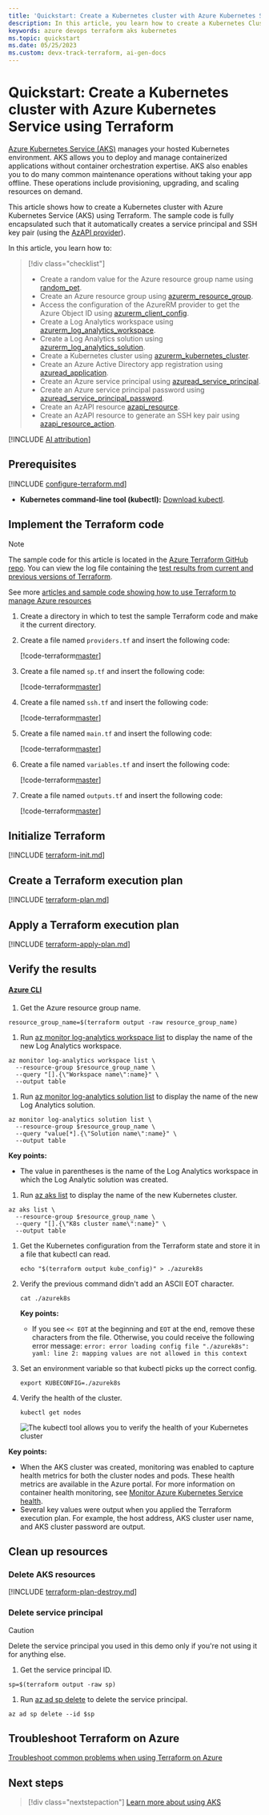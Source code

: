 ```yaml
---
title: 'Quickstart: Create a Kubernetes cluster with Azure Kubernetes Service (AKS) using Terraform'
description: In this article, you learn how to create a Kubernetes Cluster with Azure Kubernetes Service and Terraform.
keywords: azure devops terraform aks kubernetes
ms.topic: quickstart
ms.date: 05/25/2023
ms.custom: devx-track-terraform, ai-gen-docs
---
```


# Quickstart: Create a Kubernetes cluster with Azure Kubernetes Service using Terraform

[Azure Kubernetes Service (AKS)](/azure/aks/) manages your hosted Kubernetes environment. AKS allows you to deploy and manage containerized applications without container orchestration expertise. AKS also enables you to do many common maintenance operations without taking your app offline. These operations include provisioning, upgrading, and scaling resources on demand.

This article shows how to create a Kubernetes cluster with Azure Kubernetes Service (AKS) using Terraform. The sample code is fully encapsulated such that it automatically creates a service principal and SSH key pair (using the [AzAPI provider](overview-azapi-provider.md)).

In this article, you learn how to:

> [!div class="checklist"]
> * Create a random value for the Azure resource group name using [random_pet](https://registry.terraform.io/providers/hashicorp/random/latest/docs/resources/pet).
> * Create an Azure resource group using [azurerm_resource_group](https://registry.terraform.io/providers/hashicorp/azurerm/latest/docs/resources/resource_group).
> * Access the configuration of the AzureRM provider to get the Azure Object ID using [azurerm_client_config](https://registry.terraform.io/providers/hashicorp/azurerm/latest/docs/data-sources/client_config).
> * Create a Log Analytics workspace using [azurerm_log_analytics_workspace](https://registry.terraform.io/providers/hashicorp/azurerm/latest/docs/resources/log_analytics_workspace).
> * Create a Log Analytics solution using [azurerm_log_analytics_solution](https://registry.terraform.io/providers/hashicorp/azurerm/latest/docs/resources/log_analytics_solution).
> * Create a Kubernetes cluster using [azurerm_kubernetes_cluster](https://registry.terraform.io/providers/hashicorp/azurerm/latest/docs/resources/kubernetes_cluster).
> * Create an Azure Active Directory app registration using [azuread_application](https://registry.terraform.io/providers/hashicorp/azuread/latest/docs/data-sources/application).
> * Create an Azure service principal using [azuread_service_principal](https://registry.terraform.io/providers/hashicorp/azuread/latest/docs/data-sources/service_principal).
> * Create an Azure service principal password using [azuread_service_principal_password](https://registry.terraform.io/providers/hashicorp/azuread/latest/docs/resources/service_principal_password).
> * Create an AzAPI resource [azapi_resource](https://registry.terraform.io/providers/Azure/azapi/latest/docs/resources/azapi_resource).
> * Create an AzAPI resource to generate an SSH key pair using [azapi_resource_action](https://registry.terraform.io/providers/Azure/azapi/latest/docs/resources/azapi_resource_action).

[!INCLUDE [AI attribution](~/../azure-docs-pr/includes/ai-generated-attribution.md)]

## Prerequisites

[!INCLUDE [configure-terraform.md](includes/configure-terraform.md)]

- **Kubernetes command-line tool (kubectl):** [Download kubectl](https://kubernetes.io/releases/download/).

## Implement the Terraform code

> [!NOTE]
> The sample code for this article is located in the [Azure Terraform GitHub repo](https://github.com/Azure/terraform/tree/master/quickstart/101-traffic-manager-external-endpoint). You can view the log file containing the [test results from current and previous versions of Terraform](https://github.com/Azure/terraform/tree/master/quickstart/101-traffic-manager-external-endpoint\TestRecord.md).
> 
> See more [articles and sample code showing how to use Terraform to manage Azure resources](/azure/terraform)

1. Create a directory in which to test the sample Terraform code and make it the current directory.

1. Create a file named `providers.tf` and insert the following code:

    [!code-terraform[master](~/../terraform_samples/quickstart/201-k8s-cluster-with-tf-and-aks/providers.tf)]

1. Create a file named `sp.tf` and insert the following code:

    [!code-terraform[master](~/../terraform_samples/quickstart/201-k8s-cluster-with-tf-and-aks/sp.tf)]

1. Create a file named `ssh.tf` and insert the following code:

    [!code-terraform[master](~/../terraform_samples/quickstart/201-k8s-cluster-with-tf-and-aks/ssh.tf)]

1. Create a file named `main.tf` and insert the following code:

    [!code-terraform[master](~/../terraform_samples/quickstart/201-k8s-cluster-with-tf-and-aks/main.tf)]

1. Create a file named `variables.tf` and insert the following code:

    [!code-terraform[master](~/../terraform_samples/quickstart/201-k8s-cluster-with-tf-and-aks/variables.tf)]

1. Create a file named `outputs.tf` and insert the following code:

    [!code-terraform[master](~/../terraform_samples/quickstart/201-k8s-cluster-with-tf-and-aks/outputs.tf)]

## Initialize Terraform

[!INCLUDE [terraform-init.md](includes/terraform-init.md)]

## Create a Terraform execution plan

[!INCLUDE [terraform-plan.md](includes/terraform-plan.md)]

## Apply a Terraform execution plan

[!INCLUDE [terraform-apply-plan.md](includes/terraform-apply-plan.md)]

## Verify the results

#### [Azure CLI](#tab/azure-cli)

1. Get the Azure resource group name.

  ```console
  resource_group_name=$(terraform output -raw resource_group_name)
  ```
  
1. Run [az monitor log-analytics workspace list](/cli/azure/monitor/log-analytics/workspace#az-monitor-log-analytics-workspace-list) to display the name of the new Log Analytics workspace.

  ```azurecli
  az monitor log-analytics workspace list \
    --resource-group $resource_group_name \
    --query "[].{\"Workspace name\":name}" \
    --output table  
  ```

1. Run [az monitor log-analytics solution list](/cli/azure/monitor/log-analytics/solution#az-monitor-log-analytics-solution-list) to display the name of the new Log Analytics solution.

  ```azurecli
  az monitor log-analytics solution list \
    --resource-group $resource_group_name \
    --query "value[*].{\"Solution name\":name}" \
    --output table  
  ```

  **Key points:**

  - The value in parentheses is the name of the Log Analytics workspace in which the Log Analytic solution was created.

1. Run [az aks list](/cli/azure/aks#az-aks-list) to display the name of the new Kubernetes cluster.

  ```azurecli
  az aks list \
    --resource-group $resource_group_name \
    --query "[].{\"K8s cluster name\":name}" \
    --output table
  ```

1. Get the Kubernetes configuration from the Terraform state and store it in a file that kubectl can read.

    ```console
    echo "$(terraform output kube_config)" > ./azurek8s
    ```

1. Verify the previous command didn't add an ASCII EOT character.

    ```console
    cat ./azurek8s
    ```

   **Key points:**

    - If you see `<< EOT` at the beginning and `EOT` at the end, remove these characters from the file. Otherwise, you could receive the following error message: `error: error loading config file "./azurek8s": yaml: line 2: mapping values are not allowed in this context`

1. Set an environment variable so that kubectl picks up the correct config.

    ```console
    export KUBECONFIG=./azurek8s
    ```

1. Verify the health of the cluster.

    ```console
    kubectl get nodes
    ```

    ![The kubectl tool allows you to verify the health of your Kubernetes cluster](./media/create-k8s-cluster-with-tf-and-aks/kubectl-get-nodes.png)

**Key points:**

- When the AKS cluster was created, monitoring was enabled to capture health metrics for both the cluster nodes and pods. These health metrics are available in the Azure portal. For more information on container health monitoring, see [Monitor Azure Kubernetes Service health](/azure/azure-monitor/insights/container-insights-overview).
- Several key values were output when you applied the Terraform execution plan. For example, the host address, AKS cluster user name, and AKS cluster password are output.

## Clean up resources

### Delete AKS resources

[!INCLUDE [terraform-plan-destroy.md](includes/terraform-plan-destroy.md)]

### Delete service principal

> [!CAUTION]
> Delete the service principal you used in this demo only if you're not using it for anything else.

1. Get the service principal ID.

  ```azurecli
  sp=$(terraform output -raw sp)
  ```
  
1. Run [az ad sp delete](/cli/azure/ad/sp#az-ad-sp-delete) to delete the service principal.

  ```azurecli
  az ad sp delete --id $sp
  ```
  
## Troubleshoot Terraform on Azure

[Troubleshoot common problems when using Terraform on Azure](troubleshoot.md)

## Next steps

> [!div class="nextstepaction"]
> [Learn more about using AKS](/azure/aks)
